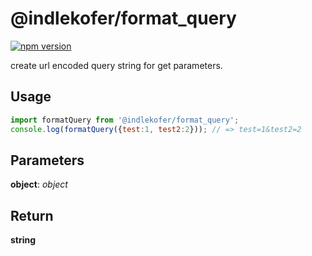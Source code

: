 # @indlekofer/format_query

[![npm version](https://badge.fury.io/js/%40indlekofer%2Fformat_query.svg)](https://badge.fury.io/js/%40indlekofer%2Fformat_query)

create url encoded query string for get parameters.

## Usage

```js
import formatQuery from '@indlekofer/format_query';
console.log(formatQuery({test:1, test2:2})); // => test=1&test2=2
```

## Parameters

  **object**: *object*  

## Return

  **string**
